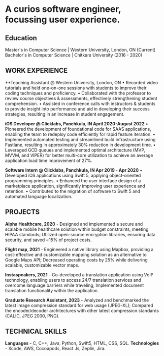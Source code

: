 # A curios software engineer, focussing user experience.

## Education
Master's in Computer Science | Western University, London, ON (Current)
Bachelor's in Computer Science | Chitkara University (2016 - 2020)

## WORK EXPERIENCE
**Teaching Assistant @ Western University, London, ON
• Recorded video tutorials and held one-on-one sessions with students to improve their coding techniques and proficiency.
• Collaborated with the professor to review course objectives & assessments, effectively strengthening student comprehension.
• Assisted in conference calls with instructors & students to provide insight into performance and aid in developing their success strategies, resulting in an increase in student engagement.

**iOS Developer @ Clicklabs, Panchkula, IN April 2020-August 2022** 
• Pioneered the development of foundational code for SAAS applications, enabling the team to redeploy code efficiently for rapid feature iteration.
• Implemented automated testing and streamlined build infrastructure using Fastlane, resulting in approximately 30% reduction in development time.
• Leveraged GCD queues and implemented optimal architecture (MVP, MVVM, and VIPER) for better multi-core utilization to achieve an average application load time improvement of 27%.

**Software Intern @ Clicklabs, Panchkula, IN Apr 2019 - Apr 2020**
• Developed iOS applications using Swift 5, applying object-oriented programming principles.
• Enhanced the user interface design of a marketplace application, significantly improving user experience and retention.
• Contributed to the migration of software to Swift 5 and automated language localization.

## PROJECTS
**Alpha Healthcare, 2020** - Designed and implemented a secure and scalable mobile healthcare solution within budget constraints, meeting HIPAA standards; Utilized open-source encryption libraries, ensuring data security, and saved ~15% of project costs.

**Flight map, 2021** - Engineered a native library using Mapbox, providing a cost-effective and customizable mapping solution as an alternative to Google Maps API; Decreased operating costs by 25% while delivering scalable, customizable vector maps.

**Instaspeakers, 2021** - Co-developed a translation application using VoIP technology, enabling users to access 24/7 translation services and overcome language barriers while traveling; Implemented document translation functionality within the application.

**Graduate Research Assistant, 2023** - Analyzed and benchmarked the latest image compression standard for web usage (JPEG-XL); Compared the encoder/decoder architectures with other latest compression standards (CALIC, JPEG 2000, PNG).

## TECHNICAL SKILLS
**Languages** - C, C++, Java, Python, Swift5, HTML, CSS, SQL. 
**Technologies** - Xcode, AWS, Cocoapods, React Js, Zeplin, Jira.
  
